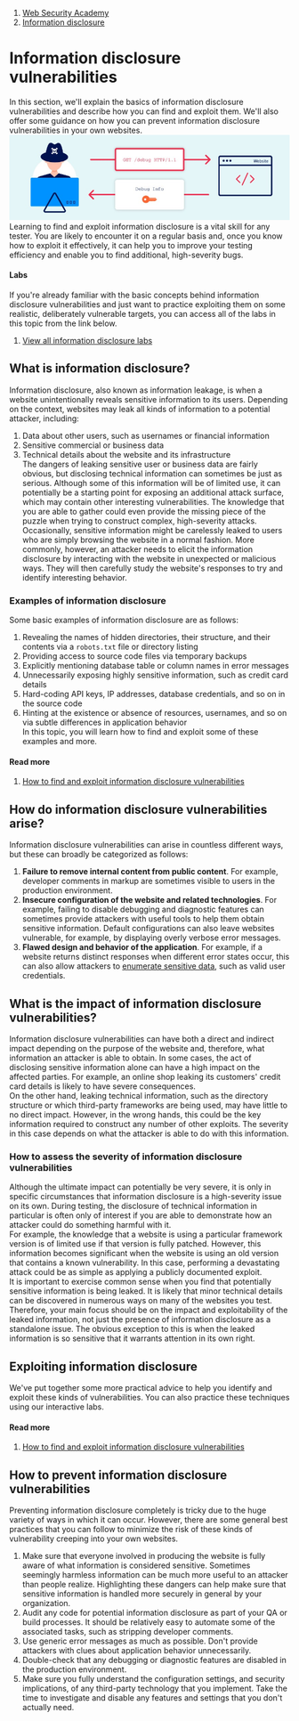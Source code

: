 1. [Web Security Academy](/web-security)  
2. [Information disclosure](/web-security/information-disclosure)  
  
# Information disclosure vulnerabilities  
  
In this section, we'll explain the basics of information disclosure vulnerabilities and describe how you can find and exploit them. We'll also offer some guidance on how you can prevent information disclosure vulnerabilities in your own websites.   
![Information disclosure infographic](information-disclosure.jpg)  
Learning to find and exploit information disclosure is a vital skill for any tester. You are likely to encounter it on a regular basis and, once you know how to exploit it effectively, it can help you to improve your testing efficiency and enable you to find additional, high-severity bugs.   
  
#### Labs  
  
If you're already familiar with the basic concepts behind information disclosure vulnerabilities and just want to practice exploiting them on some realistic, deliberately vulnerable targets, you can access all of the labs in this topic from the link below.   
  
1. [View all information disclosure labs](/web-security/all-labs#information-disclosure)  
  
## What is information disclosure?  
  
Information disclosure, also known as information leakage, is when a website unintentionally reveals sensitive information to its users. Depending on the context, websites may leak all kinds of information to a potential attacker, including:   
  
1. Data about other users, such as usernames or financial information 
2. Sensitive commercial or business data 
3. Technical details about the website and its infrastructure   
The dangers of leaking sensitive user or business data are fairly obvious, but disclosing technical information can sometimes be just as serious. Although some of this information will be of limited use, it can potentially be a starting point for exposing an additional attack surface, which may contain other interesting vulnerabilities. The knowledge that you are able to gather could even provide the missing piece of the puzzle when trying to construct complex, high-severity attacks.   
Occasionally, sensitive information might be carelessly leaked to users who are simply browsing the website in a normal fashion. More commonly, however, an attacker needs to elicit the information disclosure by interacting with the website in unexpected or malicious ways. They will then carefully study the website's responses to try and identify interesting behavior.   
  
### Examples of information disclosure  
  
Some basic examples of information disclosure are as follows:   
  
1. Revealing the names of hidden directories, their structure, and their contents via a `robots.txt` file or directory listing 
2. Providing access to source code files via temporary backups 
3. Explicitly mentioning database table or column names in error messages 
4. Unnecessarily exposing highly sensitive information, such as credit card details 
5. Hard-coding API keys, IP addresses, database credentials, and so on in the source code 
6. Hinting at the existence or absence of resources, usernames, and so on via subtle differences in application behavior   
In this topic, you will learn how to find and exploit some of these examples and more.   
  
#### Read more

1. [How to find and exploit information disclosure vulnerabilities](/web-security/information-disclosure/exploiting)  
  
## How do information disclosure vulnerabilities arise?  
  
Information disclosure vulnerabilities can arise in countless different ways, but these can broadly be categorized as follows:   
  
1. **Failure to remove internal content from public content**. For example, developer comments in markup are sometimes visible to users in the production environment. 
2. **Insecure configuration of the website and related technologies**. For example, failing to disable debugging and diagnostic features can sometimes provide attackers with useful tools to help them obtain sensitive information. Default configurations can also leave websites vulnerable, for example, by displaying overly verbose error messages. 
3. **Flawed design and behavior of the application**. For example, if a website returns distinct responses when different error states occur, this can also allow attackers to [enumerate sensitive data](/web-security/authentication/password-based#username-enumeration), such as valid user credentials. 

## What is the impact of information disclosure vulnerabilities?  
  
Information disclosure vulnerabilities can have both a direct and indirect impact depending on the purpose of the website and, therefore, what information an attacker is able to obtain. In some cases, the act of disclosing sensitive information alone can have a high impact on the affected parties. For example, an online shop leaking its customers' credit card details is likely to have severe consequences.   
On the other hand, leaking technical information, such as the directory structure or which third-party frameworks are being used, may have little to no direct impact. However, in the wrong hands, this could be the key information required to construct any number of other exploits. The severity in this case depends on what the attacker is able to do with this information.   
  
### How to assess the severity of information disclosure vulnerabilities  
  
Although the ultimate impact can potentially be very severe, it is only in specific circumstances that information disclosure is a high-severity issue on its own. During testing, the disclosure of technical information in particular is often only of interest if you are able to demonstrate how an attacker could do something harmful with it.   
For example, the knowledge that a website is using a particular framework version is of limited use if that version is fully patched. However, this information becomes significant when the website is using an old version that contains a known vulnerability. In this case, performing a devastating attack could be as simple as applying a publicly documented exploit.   
It is important to exercise common sense when you find that potentially sensitive information is being leaked. It is likely that minor technical details can be discovered in numerous ways on many of the websites you test. Therefore, your main focus should be on the impact and exploitability of the leaked information, not just the presence of information disclosure as a standalone issue. The obvious exception to this is when the leaked information is so sensitive that it warrants attention in its own right.   
  
## Exploiting information disclosure  
  
We've put together some more practical advice to help you identify and exploit these kinds of vulnerabilities. You can also practice these techniques using our interactive labs.   
  
#### Read more

1. [How to find and exploit information disclosure vulnerabilities](/web-security/information-disclosure/exploiting)  
  
## How to prevent information disclosure vulnerabilities  
  
Preventing information disclosure completely is tricky due to the huge variety of ways in which it can occur. However, there are some general best practices that you can follow to minimize the risk of these kinds of vulnerability creeping into your own websites.   
  
1. Make sure that everyone involved in producing the website is fully aware of what information is considered sensitive. Sometimes seemingly harmless information can be much more useful to an attacker than people realize. Highlighting these dangers can help make sure that sensitive information is handled more securely in general by your organization. 
2. Audit any code for potential information disclosure as part of your QA or build processes. It should be relatively easy to automate some of the associated tasks, such as stripping developer comments. 
3. Use generic error messages as much as possible. Don't provide attackers with clues about application behavior unnecessarily. 
4. Double-check that any debugging or diagnostic features are disabled in the production environment. 
5. Make sure you fully understand the configuration settings, and security implications, of any third-party technology that you implement. Take the time to investigate and disable any features and settings that you don't actually need. 
